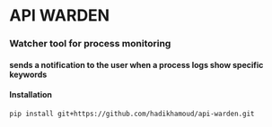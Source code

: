 # API WARDEN

### Watcher tool for process monitoring

#### sends a notification to the user when a process logs show specific keywords

#### Installation

```bash
pip install git+https://github.com/hadikhamoud/api-warden.git
```